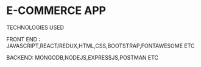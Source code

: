 # E-COMMERCE APP

TECHNOLOGIES USED

FRONT END :
JAVASCRIPT,REACT/REDUX,HTML,CSS,BOOTSTRAP,FONTAWESOME ETC

BACKEND:
MONGODB,NODEJS,EXPRESSJS,POSTMAN ETC
